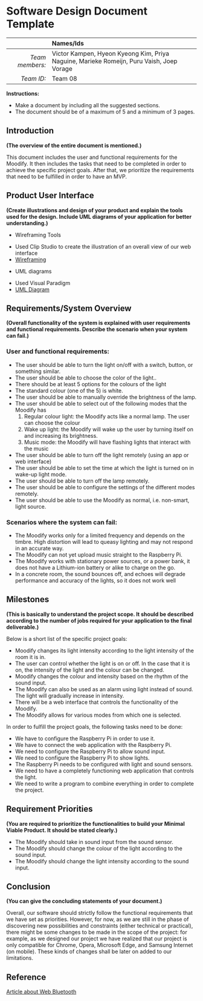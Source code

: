 # Software Design Document Template

|                 | **Names/Ids**  |
|----------------:|:---------------|
| *Team members:* |   Victor Kampen, Hyeon Kyeong Kim, Priya Naguine, Marieke Romeijn, Puru Vaish, Joep Vorage             |
| *Team ID:*      |  Team 08             |

**Instructions:**
* Make a document by including all the suggested sections.
* The document should be of a maximum of 5 and a minimum of 3 pages.
 

## Introduction

**(The overview of the entire document is mentioned.)**

This document includes the user and functional requirements for the Moodify. It then includes the tasks that need to be completed in order to achieve the specific project goals. After that, we prioritize the requirements that need to be fulfilled in order to have an MVP.

## Product User Interface

**(Create illustrations and design of your product and explain the tools used for the design. Include UML diagrams of your application for better understanding.)**

* Wireframing Tools 
- Used Clip Studio to create the illustration of an overall view of our web interface
- [Wireframing](https://imgur.com/a/gB5310l)
* UML diagrams
- Used Visual Paradigm
- [UML Diagram](https://imgur.com/6AbwJSY)

## Requirements/System Overview 

**(Overall functionality of the system is explained with user requirements and functional requirements. Describe the scenario when your system can fail.)**

### User and functional requirements:
* The user should be able to turn the light on/off with a switch, button, or something similar.
* The user should be able to choose the color of the light..
* There should be at least 5 options for the colours of the light
* The standard colour (one of the 5) is white.
* The user should be able to manually override the brightness of the lamp.
* The user should be able to select out of the following modes that the Moodify has
    1. Regular colour light: the Moodify acts like a normal lamp. The user can choose the colour
    2. Wake up light: the Moodify will wake up the user by turning itself on and increasing its brightness.
    3.  Music mode: the Moodify will have flashing lights that interact with the music
* The user should be able to turn off the light remotely (using an app or web interface)
* The user should be able to set the time at which the light is turned on in wake-up light mode.
* The user should be able to turn off the lamp remotely.
* The user should be able to configure the settings of the different modes remotely.
* The user should be able to use the Moodify as normal, i.e. non-smart, light source.

### Scenarios where the system can fail:
* The Moodify works only for a limited frequency and depends on the timbre. High distortion will lead to queasy lighting and may not respond in an accurate way.
* The Moodify can not yet upload music straight to the Raspberry Pi.
* The Moodify works with stationary power sources, or a power bank, it does not have a Lithium-ion battery or alike to charge on the go.
* In a concrete room, the sound bounces off, and echoes will degrade performance and accuracy of the lights, so it does not work well


## Milestones

**(This is basically to understand the project scope. It should be described according to the number of jobs required for your application to the final deliverable.)**

Below is a short list of the specific project goals:
* Moodify changes its light intensity according to the light intensity of the room it is in.
* The user can control whether the light is on or off. In the case that it is on, the intensity of the light and the colour can be changed.
* Moodify changes the colour and intensity based on the rhythm of the sound input.
* The Moodify can also be used as an alarm using light instead of sound. The light will gradually increase in intensity.
* There will be a web interface that controls the functionality of the Moodify.
* The Moodify allows for various modes from which one is selected.

In order to fulfill the project goals, the following tasks need to be done:
* We have to configure the Raspberry Pi in order to use it.
* We have to connect the web application with the Raspberry Pi.
* We need to configure the Raspberry Pi to allow sound input.
* We need to configure the Raspberry Pi to show lights.
* The Raspberry Pi needs to be configured with light and sound sensors.
* We need to have a completely functioning web application that controls the light.
* We need to write a program to combine everything in order to complete the project.


## Requirement Priorities

**(You are required to prioritize the functionalities to build your Minimal Viable Product. It should be stated clearly.)**

* The Moodify should take in sound input from the sound sensor.
* The Moodify should change the colour of the light according to the sound input.
* The Moodify should change the light intensity according to the sound input.


## Conclusion

**(You can give the concluding statements of your document.)**

Overall, our software should strictly follow the functional requirements that we have set as priorities. However, for now, as we are still in the phase of discovering new possibilities and constraints (either technical or practical), there might be some changes to be made in the scope of the project: for example, as we designed our project we have realized that our project is only compatible for Chrome, Opera, Microsoft Edge, and Samsung Internet (on mobile). These kinds of changes shall be later on added to our limitations. 

## Reference

[Article about Web Bluetooth](https://www.smashingmagazine.com/2019/02/introduction-to-webbluetooth/)